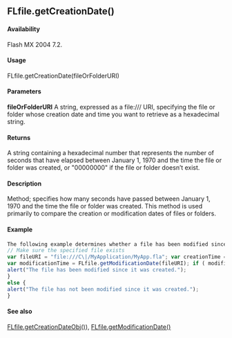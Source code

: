 ## FLfile.getCreationDate()

#### Availability

Flash MX 2004 7.2.

#### Usage

FLfile.getCreationDate(fileOrFolderURI)

#### Parameters

**fileOrFolderURI** A string, expressed as a file:/// URI, specifying the file or folder whose creation date and time you want to retrieve as a hexadecimal string.

#### Returns

A string containing a hexadecimal number that represents the number of seconds that have elapsed between January 1, 1970 and the time the file or folder was created, or "00000000" if the file or folder doesn’t exist.

#### Description

Method; specifies how many seconds have passed between January 1, 1970 and the time the file or folder was created. This method is used primarily to compare the creation or modification dates of files or folders.

#### Example

```javascript
The following example determines whether a file has been modified since it was created:
// Make sure the specified file exists
var fileURI = "file:///C\|/MyApplication/MyApp.fla"; var creationTime = FLfile.getCreationDate(fileURI);
var modificationTime = FLfile.getModificationDate(fileURI); if ( modificationTime \creationTime ) {
alert("The file has been modified since it was created.");
}
else {
alert("The file has not been modified since it was created.");
}

```
#### See also

[FLfile.getCreationDateObj()](#!AdobeDocs/developers-animatesdk-docs/test/FLfile_object/FLfile5.md)), [FLfile.getModificationDate()](#!AdobeDocs/developers-animatesdk-docs/test/FLfile_object/FLfile6.md)

<span id="FLfile.getCreationDateObj()" class="anchor"></span>
